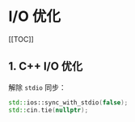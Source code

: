 # I/O 优化

[[TOC]]

## 1. C++ I/O 优化

解除 `stdio` 同步：

```c++
std::ios::sync_with_stdio(false);
std::cin.tie(nullptr);
```
